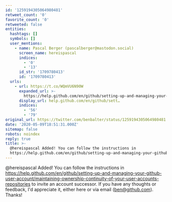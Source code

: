 ```yaml
---
id: '1259194305064980481'
retweet_count: '0'
favorite_count: '0'
retweeted: false
entities:
  hashtags: []
  symbols: []
  user_mentions:
    - name: Pascal Berger (pascalberger@mastodon.social)
      screen_name: hereispascal
      indices:
        - '0'
        - '13'
      id_str: '1709780413'
      id: '1709780413'
  urls:
    - url: https://t.co/WQmVU6N90W
      expanded_url: >-
        https://help.github.com/en/github/setting-up-and-managing-your-github-user-account/maintaining-ownership-continuity-of-your-user-accounts-repositories
      display_url: help.github.com/en/github/sett…
      indices:
        - '56'
        - '79'
original_url: https://twitter.com/benbalter/status/1259194305064980481
date: '2020-05-09T18:51:31.000Z'
sitemap: false
robots: noindex
reply: true
title: >-
  @hereispascal Added! You can follow the instructions in
  https://help.github.com/en/github/setting-up-and-managing-your-github-user-account/maintaining-ownership-continuity-of-your-user-accounts-repositories…
---
```


@hereispascal Added! You can follow the instructions in https://help.github.com/en/github/setting-up-and-managing-your-github-user-account/maintaining-ownership-continuity-of-your-user-accounts-repositories to invite an account successor. If you have any thoughts or feedback, I'd appreciate it, either here or via email (ben@github.com). Thanks!
